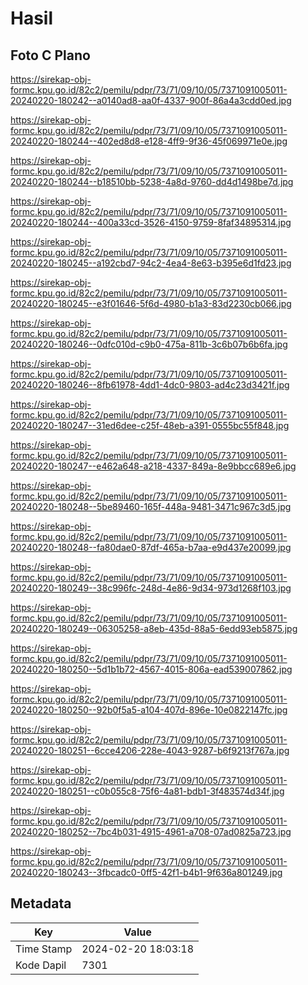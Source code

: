 # Hasil

## Foto C Plano

https://sirekap-obj-formc.kpu.go.id/82c2/pemilu/pdpr/73/71/09/10/05/7371091005011-20240220-180242--a0140ad8-aa0f-4337-900f-86a4a3cdd0ed.jpg

https://sirekap-obj-formc.kpu.go.id/82c2/pemilu/pdpr/73/71/09/10/05/7371091005011-20240220-180244--402ed8d8-e128-4ff9-9f36-45f069971e0e.jpg

https://sirekap-obj-formc.kpu.go.id/82c2/pemilu/pdpr/73/71/09/10/05/7371091005011-20240220-180244--b18510bb-5238-4a8d-9760-dd4d1498be7d.jpg

https://sirekap-obj-formc.kpu.go.id/82c2/pemilu/pdpr/73/71/09/10/05/7371091005011-20240220-180244--400a33cd-3526-4150-9759-8faf34895314.jpg

https://sirekap-obj-formc.kpu.go.id/82c2/pemilu/pdpr/73/71/09/10/05/7371091005011-20240220-180245--a192cbd7-94c2-4ea4-8e63-b395e6d1fd23.jpg

https://sirekap-obj-formc.kpu.go.id/82c2/pemilu/pdpr/73/71/09/10/05/7371091005011-20240220-180245--e3f01646-5f6d-4980-b1a3-83d2230cb066.jpg

https://sirekap-obj-formc.kpu.go.id/82c2/pemilu/pdpr/73/71/09/10/05/7371091005011-20240220-180246--0dfc010d-c9b0-475a-811b-3c6b07b6b6fa.jpg

https://sirekap-obj-formc.kpu.go.id/82c2/pemilu/pdpr/73/71/09/10/05/7371091005011-20240220-180246--8fb61978-4dd1-4dc0-9803-ad4c23d3421f.jpg

https://sirekap-obj-formc.kpu.go.id/82c2/pemilu/pdpr/73/71/09/10/05/7371091005011-20240220-180247--31ed6dee-c25f-48eb-a391-0555bc55f848.jpg

https://sirekap-obj-formc.kpu.go.id/82c2/pemilu/pdpr/73/71/09/10/05/7371091005011-20240220-180247--e462a648-a218-4337-849a-8e9bbcc689e6.jpg

https://sirekap-obj-formc.kpu.go.id/82c2/pemilu/pdpr/73/71/09/10/05/7371091005011-20240220-180248--5be89460-165f-448a-9481-3471c967c3d5.jpg

https://sirekap-obj-formc.kpu.go.id/82c2/pemilu/pdpr/73/71/09/10/05/7371091005011-20240220-180248--fa80dae0-87df-465a-b7aa-e9d437e20099.jpg

https://sirekap-obj-formc.kpu.go.id/82c2/pemilu/pdpr/73/71/09/10/05/7371091005011-20240220-180249--38c996fc-248d-4e86-9d34-973d1268f103.jpg

https://sirekap-obj-formc.kpu.go.id/82c2/pemilu/pdpr/73/71/09/10/05/7371091005011-20240220-180249--06305258-a8eb-435d-88a5-6edd93eb5875.jpg

https://sirekap-obj-formc.kpu.go.id/82c2/pemilu/pdpr/73/71/09/10/05/7371091005011-20240220-180250--5d1b1b72-4567-4015-806a-ead539007862.jpg

https://sirekap-obj-formc.kpu.go.id/82c2/pemilu/pdpr/73/71/09/10/05/7371091005011-20240220-180250--92b0f5a5-a104-407d-896e-10e0822147fc.jpg

https://sirekap-obj-formc.kpu.go.id/82c2/pemilu/pdpr/73/71/09/10/05/7371091005011-20240220-180251--6cce4206-228e-4043-9287-b6f9213f767a.jpg

https://sirekap-obj-formc.kpu.go.id/82c2/pemilu/pdpr/73/71/09/10/05/7371091005011-20240220-180251--c0b055c8-75f6-4a81-bdb1-3f483574d34f.jpg

https://sirekap-obj-formc.kpu.go.id/82c2/pemilu/pdpr/73/71/09/10/05/7371091005011-20240220-180252--7bc4b031-4915-4961-a708-07ad0825a723.jpg

https://sirekap-obj-formc.kpu.go.id/82c2/pemilu/pdpr/73/71/09/10/05/7371091005011-20240220-180243--3fbcadc0-0ff5-42f1-b4b1-9f636a801249.jpg


## Metadata

| Key        | Value               |
| ---------- | ------------------- |
| Time Stamp | 2024-02-20 18:03:18 |
| Kode Dapil | 7301                |



